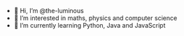 - 👋 Hi, I’m @the-luminous
- 👀 I’m interested in maths, physics and computer science
- 🌱 I’m currently learning Python, Java and JavaScript
<!---
- 💞️ I’m looking to collaborate on ...
- 📫 How to reach me ...

the-luminous/the-luminous is a ✨ special ✨ repository because its `README.md` (this file) appears on your GitHub profile.
You can click the Preview link to take a look at your changes.
--->
